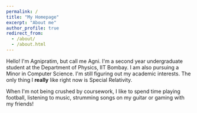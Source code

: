 ```yaml
---
permalink: /
title: "My Homepage"
excerpt: "About me"
author_profile: true
redirect_from: 
  - /about/
  - /about.html
---
```


<!DOCTYPE html>
<html>
<head>
<link rel="icon" type="image/x-icon" href="/images/favicon.png">
 </head>

Hello! I'm Agnipratim, but call me Agni. I'm a second year undergraduate student at the Department of Physics, IIT Bombay. I am also pursuing a Minor in Computer Science. I'm still figuring out my academic interests. The only thing I **really** like right now is Special Relativity.

When I'm not being crushed by coursework, I like to spend time playing football, listening to music, strumming songs on my guitar or gaming with my friends!

</html>
